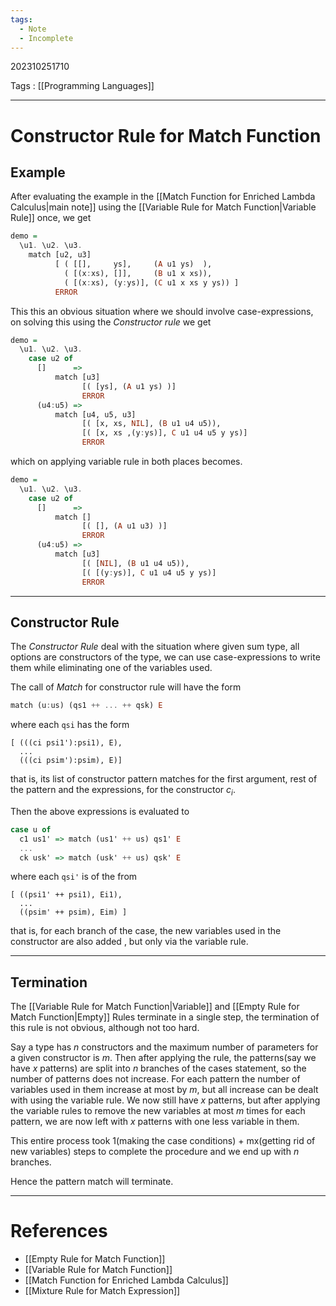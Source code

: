 ```yaml
---
tags:
  - Note
  - Incomplete
---
```

202310251710

Tags : [[Programming Languages]]

---
# Constructor Rule for Match Function

## Example
After evaluating the example in the [[Match Function for Enriched Lambda Calculus|main note]] using the [[Variable Rule for Match Function|Variable Rule]] once, we get

```haskell
demo =
  \u1. \u2. \u3. 
    match [u2, u3]
          [ ( [[],     ys],     (A u1 ys)  ),
            ( [(x:xs), []],     (B u1 x xs)),
            ( [(x:xs), (y:ys)], (C u1 x xs y ys)) ]
          ERROR
```

This this an obvious situation where we should involve $\text{case-}$expressions, on solving this using the *Constructor rule* we get

```haskell
demo =
  \u1. \u2. \u3. 
    case u2 of
      []      => 
          match [u3]
                [( [ys], (A u1 ys) )]
	            ERROR
	  (u4:u5) => 
	      match [u4, u5, u3]
				[( [x, xs, NIL], (B u1 u4 u5)),
				[( [x, xs ,(y:ys)], C u1 u4 u5 y ys)]
				ERROR
```
which on applying variable rule in both places becomes.

```haskell
demo =
  \u1. \u2. \u3. 
    case u2 of
      []      => 
          match []
                [( [], (A u1 u3) )]
	            ERROR
	  (u4:u5) => 
	      match [u3]
				[( [NIL], (B u1 u4 u5)),
				[( [(y:ys)], C u1 u4 u5 y ys)]
				ERROR
```

---
## Constructor Rule
The *Constructor Rule* deal with the situation where given sum type, all options are constructors of the type, we can use $\text{case-}$expressions to write them while eliminating one of the variables used.

The call of *Match* for constructor rule will have the form
```haskell
match (u:us) (qs1 ++ ... ++ qsk) E
```
where each `qsi` has the form 
```
[ (((ci psi1'):psi1), E),
  ...
  (((ci psim'):psim), E)] 
```
that is, its list of constructor pattern matches for the first argument, rest of the pattern and the expressions, for the constructor $c_{i}$.

Then the above expressions is evaluated to
```haskell
case u of
  c1 us1' => match (us1' ++ us) qs1' E
  ...
  ck usk' => match (usk' ++ us) qsk' E 
```
where each `qsi'` is of the from 
```
[ ((psi1' ++ psi1), Ei1),
  ...
  ((psim' ++ psim), Eim) ]
```
that is, for each branch of the case, the new variables used in the constructor are also added , but only via the variable rule.

---
## Termination
The [[Variable Rule for Match Function|Variable]] and [[Empty Rule for Match Function|Empty]] Rules terminate in a single step, the termination of this rule is not obvious, although not too hard.

Say a type has $n$ constructors and the maximum number of parameters for a given constructor is $m$.
Then after applying the rule, the patterns(say we have $x$ patterns) are split into $n$ branches of the cases statement, so the number of patterns does not increase. 
For each pattern the number of variables used in them increase at most by $m$, but all increase can be dealt with using the variable rule.
We now still have $x$ patterns, but after applying the variable rules to remove the new variables at most $m$ times for each pattern, we are now left with $x$ patterns with one less variable in them.

This entire process took 1(making the case conditions) + mx(getting rid of new variables) steps to complete the procedure and we end up with $n$ branches. 

Hence the pattern match will terminate.

---
# References
- [[Empty Rule for Match Function]]
- [[Variable Rule for Match Function]]
- [[Match Function for Enriched Lambda Calculus]]
- [[Mixture Rule for Match Expression]]